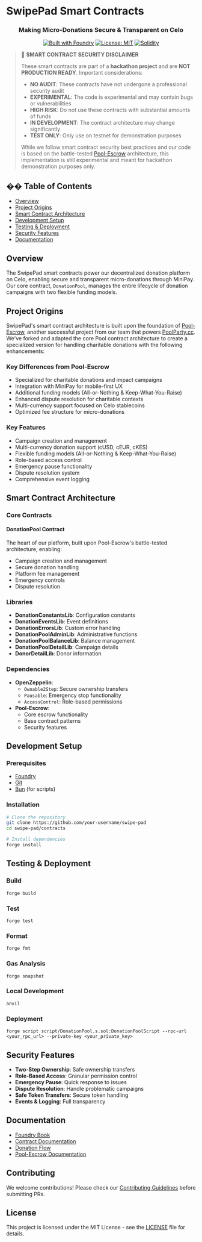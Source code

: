 # SwipePad Smart Contracts

<div align="center">
  <h3>Making Micro-Donations Secure & Transparent on Celo</h3>
  
  [![Built with Foundry](https://img.shields.io/badge/Built%20with-Foundry-FFDB1C.svg)](https://book.getfoundry.sh/)
  [![License: MIT](https://img.shields.io/badge/License-MIT-yellow.svg)](https://opensource.org/licenses/MIT)
  [![Solidity](https://img.shields.io/badge/Solidity-%5E0.8.19-363636.svg)](https://soliditylang.org/)
</div>

> 🚨 **SMART CONTRACT SECURITY DISCLAIMER**
>
> These smart contracts are part of a **hackathon project** and are **NOT PRODUCTION READY**. Important considerations:
>
> - **NO AUDIT**: These contracts have not undergone a professional security audit
> - **EXPERIMENTAL**: The code is experimental and may contain bugs or vulnerabilities
> - **HIGH RISK**: Do not use these contracts with substantial amounts of funds
> - **IN DEVELOPMENT**: The contract architecture may change significantly
> - **TEST ONLY**: Only use on testnet for demonstration purposes
>
> While we follow smart contract security best practices and our code is based on the battle-tested [Pool-Escrow](https://github.com/Pool-Escrow/Pool-Contracts) architecture,
> this implementation is still experimental and meant for hackathon demonstration purposes only.

## �� Table of Contents

- [Overview](#overview)
- [Project Origins](#project-origins)
- [Smart Contract Architecture](#smart-contract-architecture)
- [Development Setup](#development-setup)
- [Testing & Deployment](#testing--deployment)
- [Security Features](#security-features)
- [Documentation](#documentation)

## Overview

The SwipePad smart contracts power our decentralized donation platform on Celo, enabling secure and transparent micro-donations through MiniPay. Our core contract, `DonationPool`, manages the entire lifecycle of donation campaigns with two flexible funding models.

## Project Origins

SwipePad's smart contract architecture is built upon the foundation of [Pool-Escrow](https://github.com/Pool-Escrow/Pool-Contracts), another successful project from our team that powers [PoolParty.cc](https://poolparty.cc). We've forked and adapted the core Pool contract architecture to create a specialized version for handling charitable donations with the following enhancements:

### Key Differences from Pool-Escrow

- Specialized for charitable donations and impact campaigns
- Integration with MiniPay for mobile-first UX
- Additional funding models (All-or-Nothing & Keep-What-You-Raise)
- Enhanced dispute resolution for charitable contexts
- Multi-currency support focused on Celo stablecoins
- Optimized fee structure for micro-donations

### Key Features

- Campaign creation and management
- Multi-currency donation support (cUSD, cEUR, cKES)
- Flexible funding models (All-or-Nothing & Keep-What-You-Raise)
- Role-based access control
- Emergency pause functionality
- Dispute resolution system
- Comprehensive event logging

## Smart Contract Architecture

### Core Contracts

#### DonationPool Contract

The heart of our platform, built upon Pool-Escrow's battle-tested architecture, enabling:

- Campaign creation and management
- Secure donation handling
- Platform fee management
- Emergency controls
- Dispute resolution

### Libraries

- **DonationConstantsLib**: Configuration constants
- **DonationEventsLib**: Event definitions
- **DonationErrorsLib**: Custom error handling
- **DonationPoolAdminLib**: Administrative functions
- **DonationPoolBalanceLib**: Balance management
- **DonationPoolDetailLib**: Campaign details
- **DonorDetailLib**: Donor information

### Dependencies

- **OpenZeppelin**:
    - `Ownable2Step`: Secure ownership transfers
    - `Pausable`: Emergency stop functionality
    - `AccessControl`: Role-based permissions
- **Pool-Escrow**:
    - Core escrow functionality
    - Base contract patterns
    - Security features

## Development Setup

### Prerequisites

- [Foundry](https://book.getfoundry.sh/getting-started/installation)
- [Git](https://git-scm.com/)
- [Bun](https://bun.sh) (for scripts)

### Installation

```bash
# Clone the repository
git clone https://github.com/your-username/swipe-pad
cd swipe-pad/contracts

# Install dependencies
forge install
```

## Testing & Deployment

### Build

```shell
forge build
```

### Test

```shell
forge test
```

### Format

```shell
forge fmt
```

### Gas Analysis

```shell
forge snapshot
```

### Local Development

```shell
anvil
```

### Deployment

```shell
forge script script/DonationPool.s.sol:DonationPoolScript --rpc-url <your_rpc_url> --private-key <your_private_key>
```

## Security Features

- **Two-Step Ownership**: Safe ownership transfers
- **Role-Based Access**: Granular permission control
- **Emergency Pause**: Quick response to issues
- **Dispute Resolution**: Handle problematic campaigns
- **Safe Token Transfers**: Secure token handling
- **Events & Logging**: Full transparency

## Documentation

- [Foundry Book](https://book.getfoundry.sh/)
- [Contract Documentation](../docs/milestones/donation-pool.md)
- [Donation Flow](../docs/milestones/donation-flow.md)
- [Pool-Escrow Documentation](https://github.com/Pool-Escrow/Pool-Contracts)

## Contributing

We welcome contributions! Please check our [Contributing Guidelines](../CONTRIBUTING.md) before submitting PRs.

## License

This project is licensed under the MIT License - see the [LICENSE](../LICENSE) file for details.
